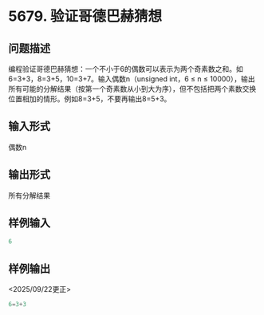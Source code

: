 # 5679. 验证哥德巴赫猜想

## 问题描述

编程验证哥德巴赫猜想：一个不小于6的偶数可以表示为两个奇素数之和。如6=3+3，8=3+5，10=3+7。输入偶数n（unsigned int，6 ≤ n ≤ 10000），输出所有可能的分解结果（按第一个奇素数从小到大为序），但不包括把两个素数交换位置相加的情形。例如8=3+5，不要再输出8=5+3。

## 输入形式

偶数n

## 输出形式

所有分解结果

## 样例输入

```c
6
```

## 样例输出

<2025/09/22更正>

```c
6=3+3
```
